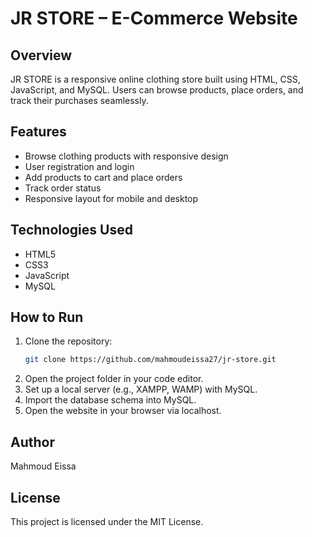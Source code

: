 # JR STORE – E-Commerce Website

## Overview

JR STORE is a responsive online clothing store built using HTML, CSS, JavaScript, and MySQL. Users can browse products, place orders, and track their purchases seamlessly.

## Features

- Browse clothing products with responsive design
- User registration and login
- Add products to cart and place orders
- Track order status
- Responsive layout for mobile and desktop

## Technologies Used

- HTML5
- CSS3
- JavaScript
- MySQL

## How to Run

1. Clone the repository:
   ```bash
   git clone https://github.com/mahmoudeissa27/jr-store.git
   ```
2. Open the project folder in your code editor.
3. Set up a local server (e.g., XAMPP, WAMP) with MySQL.
4. Import the database schema into MySQL.
5. Open the website in your browser via localhost.

## Author

Mahmoud Eissa

## License

This project is licensed under the MIT License.
